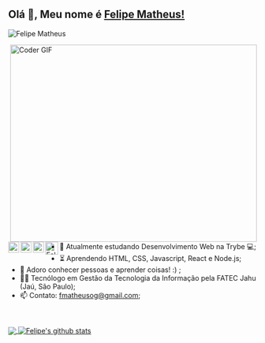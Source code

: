 ## Olá 👋, Meu nome é [Felipe Matheus!](https://fmatheusog.github.io) 
 <p align="left"> <img src="https://komarev.com/ghpvc/?username=fmatheusog&label=Views&color=blue&style=plastic" alt="Felipe Matheus" /> </p>


<img align="right" src="https://media.giphy.com/media/SWoSkN6DxTszqIKEqv/giphy.gif" alt="Coder GIF" width="500" height="400">

<a href="https://twitter.com/felispers">
  <img align="left" alt="Felipe's Twitter" width="22px" src="https://cdn.jsdelivr.net/npm/simple-icons@v3/icons/twitter.svg" />
</a>
<a href="https://www.linkedin.com/in/felipemmmori/">
  <img align="left" alt="Felipe's LinkedIN" width="22px" src="https://cdn.jsdelivr.net/npm/simple-icons@v3/icons/linkedin.svg" />
</a>
<a href="https://www.instagram.com/felispers/">
  <img align="left" alt="Felipe's Instagram" width="22px" src="https://cdn.jsdelivr.net/npm/simple-icons@v3/icons/instagram.svg" />
</a>
<a href="https://devfolio.co/@/">
  <img align="left" alt="Felipe's Devfolio" width="26px" src="https://pbs.twimg.com/profile_images/1212398116101472257/VVvZ_m4A_400x400.png"/>
</a><br><br>

- :telescope: Atualmente estudando Desenvolvimento Web na Trybe 💻;
- :hourglass_flowing_sand: Aprendendo HTML, CSS, Javascript, React e Node.js;
- 💬 Adoro conhecer pessoas e aprender coisas! :) ;
- :man_technologist: Tecnólogo em Gestão da Tecnologia da Informação pela FATEC Jahu (Jaú, São Paulo); 
- 📫 Contato: fmatheusog@gmail.com;

<br><br>
<a href="https://github.com/fmatheusog">
  <img align="center" src="https://github-readme-stats.vercel.app/api/top-langs/?username=fmatheusog&theme=dark">
</a>
<a href="https://github.com/fmatheusog">
 <img align="center" src="https://github-readme-stats.vercel.app/api?username=fmatheusog&show_icons=true&theme=dark&line_height=30" alt="Felipe's github stats"/>
</a>
